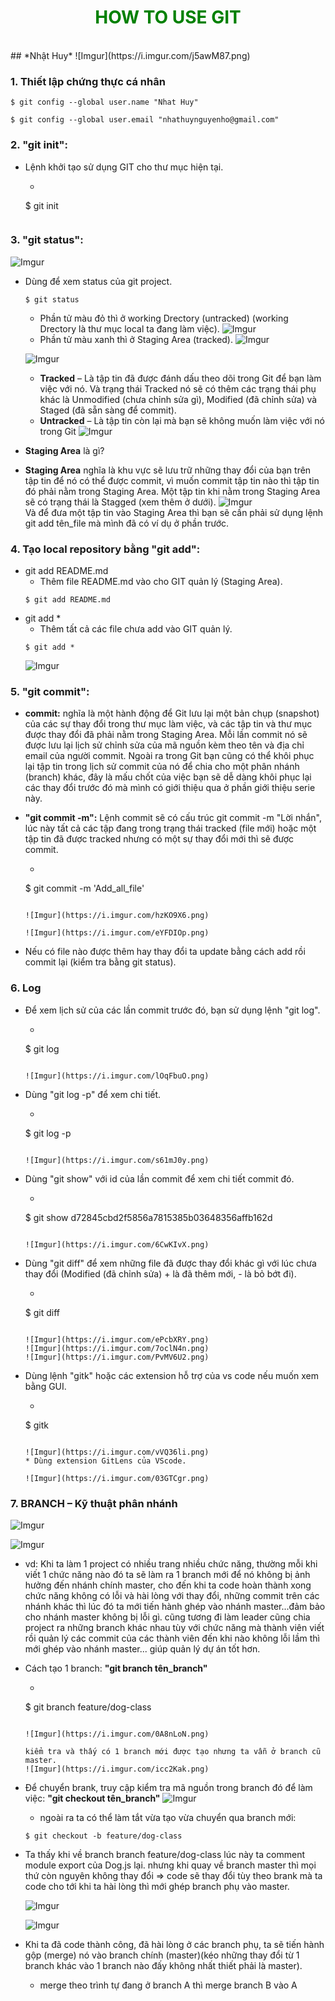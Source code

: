 # <span style = "color:green;  text-align: center;display: block; text-transform: uppercase;">How to use git</span>
<br/>
## *Nhật Huy*
![Imgur](https://i.imgur.com/j5awM87.png)  

### 1. Thiết lập chứng thực cá nhân
```
$ git config --global user.name "Nhat Huy" 
```  
``` 
$ git config --global user.email "nhathuynguyenho@gmail.com"
```

### 2. "git init":
* Lệnh khởi tạo sử dụng GIT cho thư mục hiện tại.  
	* ```
	$ git init
	```
### 3. "git status": 

![Imgur](https://i.imgur.com/MXClLDR.png)

* Dùng để xem status của git project.  
 	```
	$ git status
	```
	* Phần tử màu đỏ thì ở working Drectory (untracked) (working Drectory là thư mục local ta đang làm việc).
![Imgur](https://i.imgur.com/PM20gaP.png)
	* Phần tử màu xanh thì ở Staging Area (tracked).
![Imgur](https://i.imgur.com/DqUV6pK.png)  

	![Imgur](https://i.imgur.com/TRwQoLi.png)
	* **Tracked** – Là tập tin đã được đánh dấu theo dõi trong Git để bạn làm việc với nó. Và trạng thái Tracked nó sẽ có thêm các trạng thái phụ khác là Unmodified (chưa chỉnh sửa gì), Modified (đã chỉnh sửa) và Staged (đã sẵn sàng để commit).
	* **Untracked** – Là tập tin còn lại mà bạn sẽ không muốn làm việc với nó trong Git
	![Imgur](https://i.imgur.com/2LgYo4V.png)

* **Staging Area** là gì?
 * **Staging Area** nghĩa là khu vực sẽ lưu trữ những thay đổi của bạn trên tập tin để nó có thể được commit, vì muốn commit tập tin nào thì tập tin đó phải nằm trong Staging Area. Một tập tin khi nằm trong Staging Area sẽ có trạng thái là Stagged (xem thêm ở dưới).
![Imgur](https://i.imgur.com/CIRSnlT.png)  
	Và để đưa một tập tin vào Staging Area thì bạn sẽ cần phải sử dụng lệnh git add tên_file mà mình đã có ví dụ ở phần trước.
### 4. Tạo local repository bằng "git add":
* git add README.md  
	* Thêm file README.md vào cho GIT quản lý (Staging Area).  
	```
	$ git add README.md
	```  
* git add *
	* Thêm tất cả các file chưa add vào GIT quản lý.   
	```
	$ git add *    
	```  
	![Imgur](https://i.imgur.com/RT4OaTL.png)  

### 5. "git commit":
* **commit:** nghĩa là một hành động để Git lưu lại một bản chụp (snapshot) của các sự thay đổi trong thư mục làm việc, và các tập tin và thư mục được thay đổi đã phải nằm trong Staging Area. Mỗi lần commit nó sẽ được lưu lại lịch sử chỉnh sửa của mã nguồn kèm theo tên và địa chỉ email của người commit. Ngoài ra trong Git bạn cũng có thể khôi phục lại tập tin trong lịch sử commit của nó để chia cho một phân nhánh (branch) khác, đây là mấu chốt của việc bạn sẽ dễ dàng khôi phục lại các thay đổi trước đó mà mình có giới thiệu qua ở phần giới thiệu serie này.  

* **"git commit -m":** Lệnh commit sẽ có cấu trúc git commit -m "Lời nhắn", lúc này tất cả các tập đang trong trạng thái tracked (file mới) hoặc một tập tin đã được tracked nhưng có một sự thay đổi mới thì sẽ được commit.   
	* ```
	$ git commit -m 'Add_all_file'
	```  

	![Imgur](https://i.imgur.com/hzKO9X6.png)   

	![Imgur](https://i.imgur.com/eYFDIOp.png)  

* Nếu có file nào được thêm hay thay đổi ta update bằng cách add rồi commit lại (kiểm tra bằng git status).

### 6. Log  
* Để xem lịch sử của các lần commit trước đó, bạn sử dụng lệnh "git log".  
	* ```
	$ git log    
	```  

 	![Imgur](https://i.imgur.com/lOqFbuO.png)  
* Dùng "git log -p" để xem chi tiết.  
	* ```
	$ git log -p    
	```  

	![Imgur](https://i.imgur.com/s61mJ0y.png)

* Dùng "git show" với id của lần commit để xem chi tiết commit đó.  
	* ```
	$ git show d72845cbd2f5856a7815385b03648356affb162d    
	```

	![Imgur](https://i.imgur.com/6CwKIvX.png)  
* Dùng "git diff" để xem những file đã được thay đổi khác gì với lúc chưa thay đổi (Modified (đã chỉnh sửa) + là đã thêm mới, - là bỏ bớt đi).
	* ```
	$ git diff    
	```

	![Imgur](https://i.imgur.com/ePcbXRY.png)  
	![Imgur](https://i.imgur.com/7oclN4n.png)
	![Imgur](https://i.imgur.com/PvMV6U2.png)

* Dùng lệnh "gitk" hoặc các extension hỗ trợ của vs code nếu muốn xem bằng GUI.  
	* ```
	$ gitk    
	```

	![Imgur](https://i.imgur.com/vVQ36li.png)  
	* Dùng extension GitLens của VScode.  
	
	![Imgur](https://i.imgur.com/03GTCgr.png)

### 7. BRANCH – Kỹ thuật phân nhánh
![Imgur](https://i.imgur.com/ZnAidkS.png)  

![Imgur](https://i.imgur.com/XadmsqW.png)  

* vd: Khi ta làm 1 project có nhiều trang nhiều chức năng, thường mỗi khi viết 1 chức năng nào đó ta sẽ làm ra 1 branch mới để nó không bị ảnh hưởng đến nhánh chính master, cho đến khi ta code hoàn thành xong chức năng không có lỗi và hài lòng với thay đổi, những commit trên các nhánh khác thì lúc đó ta mới tiến hành ghép vào nhánh master...đảm bảo cho nhánh master không bị lỗi gì. cũng tương đi làm leader cũng chia project ra những branch khác nhau tùy với chức năng mà thành viên viết rồi quản lý các commit của các thành viên đến khi nào không lỗi lầm thì mới ghép vào nhánh master... giúp quản lý dự án tốt hơn.

* Cách tạo 1 branch: **"git branch tên_branch"**
	* ```
	$ git branch feature/dog-class    
	```  
 
	![Imgur](https://i.imgur.com/0A8nLoN.png)  

	kiểm tra và thấy có 1 branch mới được tạo nhưng ta vẫn ở branch cũ master.
	![Imgur](https://i.imgur.com/icc2Kak.png)
* Để chuyển brank, truy cập kiểm tra mã nguồn trong branch đó để làm việc: **"git checkout tên_branch"**
	![Imgur](https://i.imgur.com/zYuQ65R.png)
	* ngoài ra ta có thể làm tắt vừa tạo vừa chuyển qua branch mới:  
	```  
	$ git checkout -b feature/dog-class     
	```   
* Ta thấy khi về branch branch feature/dog-class lúc này ta comment module export của Dog.js lại. nhưng khi quay về branch master thì mọi thứ còn nguyên không thay đổi => code sẽ thay đổi tùy theo brank mà ta code cho tới khi ta hài lòng thì mới ghép branch phụ vào master.  

	![Imgur](https://i.imgur.com/JfF7eTt.png)

	![Imgur](https://i.imgur.com/1JMOzcq.png)

* Khi ta đã code thành công, đã hài lòng ở các branch phụ, ta sẽ tiến hành gộp (merge) nó vào branch chính (master)(kéo những thay đổi từ 1 branch khác vào 1 branch nào đấy không nhất thiết phải là master).
	* merge theo trình tự đang ở branch A thì merge branch B vào A
	
